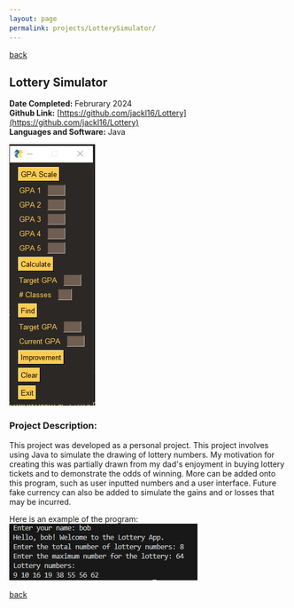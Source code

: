 ```yaml
---
layout: page
permalink: projects/LotterySimulator/
---
```

[back](/projects/)
## Lottery Simulator
**Date Completed:** Februrary 2024  
**Github Link:** [https://github.com/jackl16/Lottery](https://github.com/jackl16/Lottery)  
**Languages and Software:** Java  

![](/assets/GPACalculator.png)
### Project Description:
This project was developed as a personal project. This project involves using Java to simulate the drawing of lottery numbers. My motivation for creating this was partially drawn from my dad's enjoyment in buying lottery tickets and to demonstrate the odds of winning. More can be added onto this program, such as user inputted numbers and a user interface. Future fake currency can also be added to simulate the gains and or losses that may be incurred.

Here is an example of the program:  
![](/assets/LotterySimulatorImage.png)


[back](/projects/)